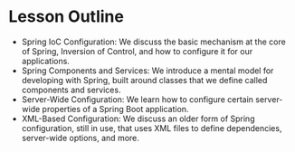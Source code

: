 # Lesson Outline
* Spring IoC Configuration: We discuss the basic mechanism at the core of Spring, Inversion of Control, and how to configure it for our applications.
* Spring Components and Services: We introduce a mental model for developing with Spring, built around classes that we define called components and services.
* Server-Wide Configuration: We learn how to configure certain server-wide properties of a Spring Boot application.
* XML-Based Configuration: We discuss an older form of Spring configuration, still in use, that uses XML files to define dependencies, server-wide options, and more.
